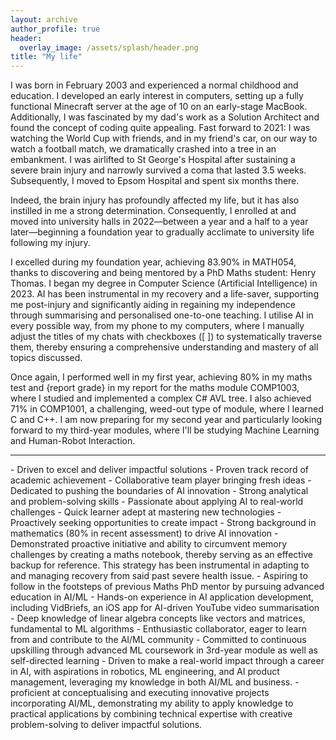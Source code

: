 ```yaml
---
layout: archive
author_profile: true
header:
  overlay_image: /assets/splash/header.png
title: "My life"
---
```

I was born in February 2003 and experienced a normal childhood and education. I developed an early interest in computers, setting up a fully functional Minecraft server at the age of 10 on an early-stage MacBook. Additionally, I was fascinated by my dad's work as a Solution Architect and found the concept of coding quite appealing. Fast forward to 2021: I was watching the World Cup with friends, and in my friend's car, on our way to watch a football match, we dramatically crashed into a tree in an embankment. I was airlifted to St George's Hospital after sustaining a severe brain injury and narrowly survived a coma that lasted 3.5 weeks. Subsequently, I moved to Epsom Hospital and spent six months there.

Indeed, the brain injury has profoundly affected my life, but it has also instilled in me a strong determination. Consequently, I enrolled at and moved into university halls in 2022—between a year and a half to a year later—beginning a foundation year to gradually acclimate to university life following my injury.

I excelled during my foundation year, achieving 83.90% in MATH054, thanks to discovering and being mentored by a PhD Maths student: Henry Thomas. I began my degree in Computer Science (Artificial Intelligence) in 2023. AI has been instrumental in my recovery and a life-saver, supporting me post-injury and significantly aiding in regaining my independence through summarising and personalised one-to-one teaching. I utilise AI in every possible way, from my phone to my computers, where I manually adjust the titles of my chats with checkboxes ([ ]) to systematically traverse them, thereby ensuring a comprehensive understanding and mastery of all topics discussed.

Once again, I performed well in my first year, achieving 80% in my maths test and {report grade} in my report for the maths module COMP1003, where I studied and implemented a complex C# AVL tree. I also achieved 71% in COMP1001, a challenging, weed-out type of module, where I learned C and C++. I am now preparing for my second year and particularly looking forward to my third-year modules, where I'll be studying Machine Learning and Human-Robot Interaction.

<hr>
- Driven to excel and deliver impactful solutions
- Proven track record of academic achievement
- Collaborative team player bringing fresh ideas
- Dedicated to pushing the boundaries of AI innovation
- Strong analytical and problem-solving skills
- Passionate about applying AI to real-world challenges
- Quick learner adept at mastering new technologies
- Proactively seeking opportunities to create impact
- Strong background in mathematics (80% in recent assessment) to drive AI innovation
- Demonstrated proactive initiative and ability to circumvent memory challenges by creating a maths notebook, thereby serving as an effective backup for      reference. This strategy has been instrumental in adapting to and managing recovery from said past severe health issue.
- Aspiring to follow in the footsteps of previous Maths PhD mentor by pursuing advanced education in AI/ML
- Hands-on experience in AI application development, including VidBriefs, an iOS app for AI-driven YouTube video summarisation
- Deep knowledge of linear algebra concepts like vectors and matrices, fundamental to ML algorithms
- Enthusiastic collaborator, eager to learn from and contribute to the AI/ML community
- Committed to continuous upskilling through advanced ML coursework in 3rd-year module as well as self-directed learning
- Driven to make a real-world impact through a career in AI, with aspirations in robotics, ML engineering, and AI product management, leveraging my knowledge in both AI/ML and business.
- proficient at conceptualising and executing innovative projects incorporating AI/ML, demonstrating my ability to apply knowledge to practical applications by combining technical expertise with creative problem-solving to deliver impactful solutions.
